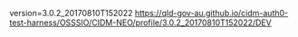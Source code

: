 version=3.0.2_20170810T152022
https://qld-gov-au.github.io/cidm-auth0-test-harness/OSSSIO/CIDM-NEO/profile/3.0.2_20170810T152022/DEV
